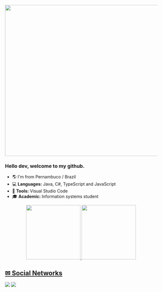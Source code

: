 <img height="500" width="800" src="https://user-images.githubusercontent.com/70352508/161332135-387b9134-dbae-46d5-a9e2-ca8d8d96a05f.gif">

### Hello dev, welcome to my github.
- 🌎 I'm from Pernambuco / Brazil
- 💻 **Languages:** Java, C#, TypeScript and JavaScript
- 🔧 **Tools:** Visual Studio Code
- 🎓 **Academic:** Information systems student

<div align="center">
  <a href="https://github.com/MathLopes1">
  <img height="180em" src="https://github-readme-stats.vercel.app/api?username=MathLopes1&show_icons=true&include_all_commits=true&count_private=true"/>
  <img height="180em" src="https://github-readme-stats.vercel.app/api/top-langs/?username=MathLopes1&layout=compact&langs_count=7"/>
</div>
  
  
## ✉ Social Networks
 
<div> 
  <a href = "mailto:iamatheuslopes@gmail.com"><img src="https://img.shields.io/badge/-Gmail-%23333?style=for-the-badge&logo=gmail&logoColor=white" target="_blank"></a>
  <a href="https://www.linkedin.com/in/maths-lopes/" target="_blank"><img src="https://img.shields.io/badge/-LinkedIn-%230077B5?style=for-the-badge&logo=linkedin&logoColor=white" target="_blank"></a> 
 
</div>
